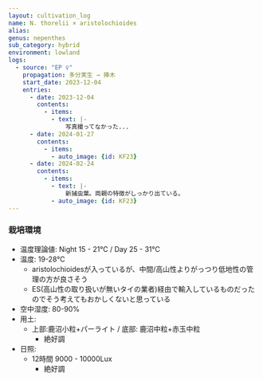 ```yaml
---
layout: cultivation_log
name: N. thorelii × aristolochioides
alias:
genus: nepenthes
sub_category: hybrid
environment: lowland
logs:
  - source: "EP ♀"
    propagation: 多分実生 → 挿木
    start_date: 2023-12-04
    entries:
      - date: 2023-12-04
        contents:
          - items:
            - text: |-
                写真撮ってなかった...
      - date: 2024-01-27
        contents:
          - items:
            - auto_image: {id: KF23}
      - date: 2024-02-24
        contents:
          - items:
            - text: |-
                新捕虫葉。両親の特徴がしっかり出ている。
            - auto_image: {id: KF23}
---
```

### 栽培環境
- 温度理論値: Night 15 - 21℃ / Day 25 - 31℃
- 温度: 19-28℃
  - aristolochioidesが入っているが、中間/高山性よりがっつり低地性の管理の方が良さそう
  - ES(高山性の取り扱いが無いタイの業者)経由で輸入しているものだったのでそう考えてもおかしくないと思っている
- 空中湿度: 80-90%
- 用土:
  - 上部:鹿沼小粒+パーライト / 底部: 鹿沼中粒+赤玉中粒
    - 絶好調
- 日照:
  - 12時間 9000 - 10000Lux
    - 絶好調
